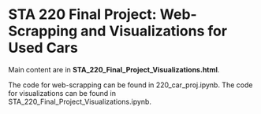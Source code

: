 # STA 220 Final Project: Web-Scrapping and Visualizations for Used Cars


Main content are in **STA_220_Final_Project_Visualizations.html**.

The code for web-scrapping can be found in 220_car_proj.ipynb. The code for visualizations can be found in STA_220_Final_Project_Visualizations.ipynb. 
